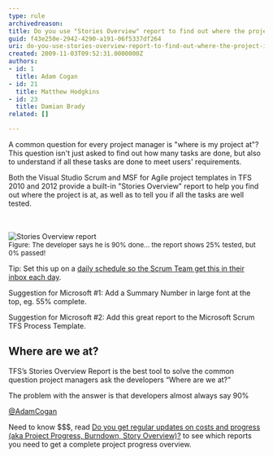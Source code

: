 ```yaml
---
type: rule
archivedreason: 
title: Do you use "Stories Overview" report to find out where the project is at?
guid: f43e250e-2942-4290-a191-06f5337df264
uri: do-you-use-stories-overview-report-to-find-out-where-the-project-is-at
created: 2009-11-03T09:52:31.0000000Z
authors:
- id: 1
  title: Adam Cogan
- id: 21
  title: Matthew Hodgkins
- id: 23
  title: Damian Brady
related: []

---
```




  <p>A common question for every project manager is &quot;where is my project at&quot;? This question isn't just asked to find out how many tasks are done, but also to understand if all these tasks are done to meet users' requirements. </p>
<p>Both the Visual Studio Scrum and MSF for Agile project templates in TFS 2010 and 2012 provide a built-in &quot;Stories Overview&quot; report to help you find out where the project is at, as well as to tell you if all the tasks are well tested. </p>

<br><excerpt class='endintro'></excerpt><br>
  <img class="ms-rteCustom-ImageArea" alt="Stories Overview report" src="/Management/RulestoBetterSpecificationReviews/PublishingImages/StoriesOverviewReport.jpg" /> <br>
<font class="ms-rteCustom-FigureNormal" size="2">Figure&#58;&#160;The developer says he is 90% done... the report shows 25% tested, but 0% passed!</font>
<p>Tip&#58; Set this up on a <a href="/Management/RulesToBetterScrumUsingTFS/Pages/DailyReportsEmailedToTeam.aspx" shape="rect">daily schedule so the Scrum Team get this in their inbox each day</a>.</p>
<p>Suggestion for Microsoft #1&#58; Add a Summary Number in large font at the top, eg. 55% complete. </p>
<p>Suggestion for Microsoft #2&#58; Add this great report to the Microsoft Scrum TFS Process Template.</p>
<div class="ms-rteCustom-GreyBox">
<h2>Where are we at?</h2>
<p>TFS’s Stories Overview Report is the best tool to solve the common question project managers ask the developers “Where are we at?” </p>
<p>The problem with the answer is that developers almost always say 90% </p>
<p><a href="http&#58;//twitter.com/adamcogan" shape="rect">@AdamCogan</a></p>
</div>
<p>Need to know $$$, read <a href="/Management/RulesToBetterProductOwners/Pages/DoYouGetRegularUpdatesOnCostsAndProgress.aspx" shape="rect">Do you get regular updates on costs and progress (aka Project Progress, Burndown, Story Overview)?</a> to see which reports you need to get&#160;a complete&#160;project progress overview.</p>



